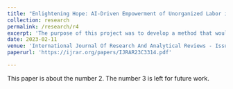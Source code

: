 ```yaml
---
title: "Enlightening Hope: AI-Driven Empowerment of Unorganized Labor in Developing Nations"
collection: research
permalink: /research/r4
excerpt: 'The purpose of this project was to develop a method that would benefit the unorganised sectors of the economy while improving people's lives. It was centred on the use of federated learning and the upholding of data privacy in such systems.'
date: 2023-02-11
venue: 'International Journal Of Research And Analytical Reviews - Issue 3, Volume 10'
paperurl: 'https://ijrar.org/papers/IJRAR23C3314.pdf'

---
```

This paper is about the number 2. The number 3 is left for future work.

